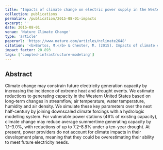 ```yaml
---
title: "Impacts of climate change on electric power supply in the Western United States"
collection: publications
permalink: /publication/2015-08-01-impacts
excerpt: ''
date: 2015-08-01
venue: 'Nature Climate Change'
type: 'article'
paperurl: 'https://www.nature.com/articles/nclimate2648'
citation: '<b>Bartos, M.</b> & Chester, M. (2015). Impacts of climate change on electric power supply in the western United States. <i>Nature Climate Change</i>, 5(8), 748–752. doi:10.1038/nclimate2648'
impact_factor: 20.893
tags: ['coupled-infrastructure-modeling']
---
```


## Abstract

Climate change may constrain future electricity generation capacity by increasing the incidence of extreme heat and drought events. We estimate reductions to generating capacity in the Western United States based on long-term changes in streamflow, air temperature, water temperature, humidity and air density. We simulate these key parameters over the next half-century by joining downscaled climate forcings with a hydrologic modelling system. For vulnerable power stations (46% of existing capacity), climate change may reduce average summertime generating capacity by 1.1–3.0%, with reductions of up to 7.2–8.8% under a ten-year drought. At present, power providers do not account for climate impacts in their development plans, meaning that they could be overestimating their ability to meet future electricity needs.
